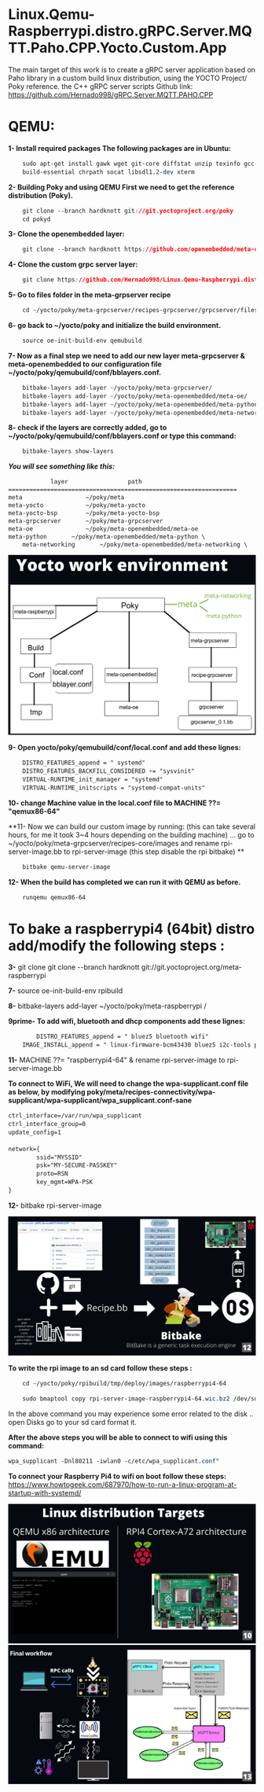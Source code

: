 # Linux.Qemu-Raspberrypi.distro.gRPC.Server.MQTT.Paho.CPP.Yocto.Custom.App

The main target of this work is to create a gRPC server application based on Paho library in a custom build linux distribution, using the YOCTO Project/ Poky reference.
the C++ gRPC server scripts Github link: https://github.com/Hernado998/gRPC.Server.MQTT.PAHO.CPP

# QEMU:

**1- Install required packages The following packages are  in Ubuntu:**
```css
	sudo apt-get install gawk wget git-core diffstat unzip texinfo gcc-multilib \
	build-essential chrpath socat libsdl1.2-dev xterm
```
		
**2- Building Poky and using QEMU First we need to get the reference distribution (Poky).**
```css
	git clone --branch hardknott git://git.yoctoproject.org/poky
	cd pokyd
```
		
**3- Clone the openembedded layer:**
```css
	git clone --branch hardknott https://github.com/openembedded/meta-openembedded
```
		
**4- Clone the custom grpc server layer:**
```css
	git clone https://github.com/Hernado998/Linux.Qemu-Raspberrypi.distro.gRPC.Server.MQTT.Paho.CPP.Yocto.Custom.App
```
		
**5- Go to files folder in the meta-grpserver recipe**
```css
	cd ~/yocto/poky/meta-grpcserver/recipes-grpcserver/grpcserver/files
```
	
**6- go back to ~/yocto/poky and initialize the build environment.**
```css	
	source oe-init-build-env qemubuild
```
		
**7- Now as a final step we need to add our new layer meta-grpcserver & meta-openembedded to our configuration file ~/yocto/poky/qemubuild/conf/bblayers.conf.**
```css
	bitbake-layers add-layer ~/yocto/poky/meta-grpcserver/
	bitbake-layers add-layer ~/yocto/poky/meta-openembedded/meta-oe/
	bitbake-layers add-layer ~/yocto/poky/meta-openembedded/meta-python/
	bitbake-layers add-layer ~/yocto/poky/meta-openembedded/meta-networking/
```
		 
**8- check if the layers are correctly added, go to ~/yocto/poky/qemubuild/conf/bblayers.conf or type this command:**
```css
	bitbake-layers show-layers
```
***You will see something like this:***


				layer                 path                                      
	=================================================================
	meta                  ~/poky/meta               
	meta-yocto            ~/poky/meta-yocto         
	meta-yocto-bsp        ~/poky/meta-yocto-bsp     
	meta-grpcserver       ~/poky/meta-grpcserver    
	meta-oe               ~/poky/meta-openembedded/meta-oe
	meta-python	      ~/poky/meta-openembedded/meta-python \
        meta-networking       ~/poky/meta-openembedded/meta-networking \
	
![Repository](poky.png)

**9- Open yocto/poky/qemubuild/conf/local.conf and add these lignes:**
```css
	DISTRO_FEATURES_append = " systemd"
	DISTRO_FEATURES_BACKFILL_CONSIDERED += "sysvinit"
	VIRTUAL-RUNTIME_init_manager = "systemd"
	VIRTUAL-RUNTIME_initscripts = "systemd-compat-units"
```

**10- change Machine value in the local.conf file to MACHINE ??= "qemux86-64"**
	
**11- Now we can build our custom image by running: (this can take several hours, for me it took 3~4 hours depending on the building machine) ... go to ~/yocto/poky/meta-grpcserver/recipes-core/images and rename rpi-server-image.bb to rpi-server-image (this step disable the rpi bitbake) **
```css
	bitbake qemu-server-image
```
		
**12- When the build has completed we can run it with QEMU as before.**
```css
	runqemu qemux86-64
```

# To bake a raspberrypi4 (64bit) distro add/modify the following steps :

**3-** git clone git clone --branch hardknott git://git.yoctoproject.org/meta-raspberrypi

**7-** source oe-init-build-env rpibuild

**8-** bitbake-layers add-layer ~/yocto/poky/meta-raspberrypi /

**9prime- To add wifi, bluetooth and dhcp components add these lignes:**
```css
        DISTRO_FEATURES_append = " bluez5 bluetooth wifi"
	IMAGE_INSTALL_append = " linux-firmware-bcm43430 bluez5 i2c-tools python3-smbus bridge-utils hostapd  iptables wpa-supplicant dhcpcd"
```
**11-** MACHINE ??= "raspberrypi4-64" & rename rpi-server-image to rpi-server-image.bb

**To connect to WiFi, We will need to change the wpa-supplicant.conf file as below, by modifying poky/meta/recipes-connectivity/wpa-supplicant/wpa-supplicant/wpa_supplicant.conf-sane**
```css
ctrl_interface=/var/run/wpa_supplicant
ctrl_interface_group=0
update_config=1

network={
        ssid="MYSSID"
        psk="MY-SECURE-PASSKEY"
        proto=RSN
        key_mgmt=WPA-PSK
}
```
**12-** bitbake rpi-server-image

![BitBake](bitbaking.png)

**To write the rpi image to an sd card follow these steps :**
```css
	cd ~/yocto/poky/rpibuild/tmp/deploy/images/raspberrypi4-64
```
```css
	sudo bmaptool copy rpi-server-image-raspberrypi4-64.wic.bz2 /dev/sdb
```
In the above command you may experience some error related to the disk .. open Disks go to your sd card format it.

**After the above steps you will be able to connect to wifi using this command:**
```css
wpa_supplicant -Dnl80211 -iwlan0 -c/etc/wpa_supplicant.conf"
```
**To connect your Raspberry Pi4 to wifi on boot follow these steps:**
https://www.howtogeek.com/687970/how-to-run-a-linux-program-at-startup-with-systemd/

![Targets](targets.png)
![Workflow](finalworkflow.png)

